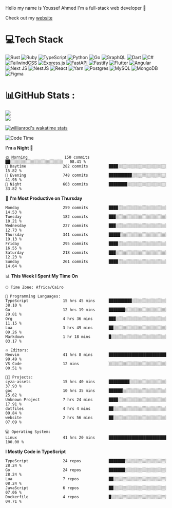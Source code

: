 Hello my name is Youssef Ahmed I'm a full-stack web developer 👋

Check out my [website](https://youssefahmed.vercel.app)
 
# 💻Tech Stack

![Rust](https://img.shields.io/badge/rust-%23000000.svg?style=for-the-badge&logo=rust&logoColor=white) ![Ruby](https://img.shields.io/badge/ruby-%23CC342D.svg?style=for-the-badge&logo=ruby&logoColor=white) ![TypeScript](https://img.shields.io/badge/typescript-%23007ACC.svg?style=for-the-badge&logo=typescript&logoColor=white) ![Python](https://img.shields.io/badge/python-3670A0?style=for-the-badge&logo=python&logoColor=ffdd54) ![Go](https://img.shields.io/badge/go-%2300ADD8.svg?style=for-the-badge&logo=go&logoColor=white) ![GraphQL](https://img.shields.io/badge/-GraphQL-E10098?style=for-the-badge&logo=graphql&logoColor=white) ![Dart](https://img.shields.io/badge/dart-%230175C2.svg?style=for-the-badge&logo=dart&logoColor=white) ![C#](https://img.shields.io/badge/c%23-%23239120.svg?style=for-the-badge&logo=c-sharp&logoColor=white) ![TailwindCSS](https://img.shields.io/badge/tailwindcss-%2338B2AC.svg?style=for-the-badge&logo=tailwind-css&logoColor=white) ![Express.js](https://img.shields.io/badge/express.js-%23404d59.svg?style=for-the-badge&logo=express&logoColor=%2361DAFB) ![FastAPI](https://img.shields.io/badge/FastAPI-005571?style=for-the-badge&logo=fastapi) ![Fastify](https://img.shields.io/badge/fastify-%23000000.svg?style=for-the-badge&logo=fastify&logoColor=white) ![Flutter](https://img.shields.io/badge/Flutter-%2302569B.svg?style=for-the-badge&logo=Flutter&logoColor=white) ![Angular](https://img.shields.io/badge/angular-%23DD0031.svg?style=for-the-badge&logo=angular&logoColor=white) ![Next JS](https://img.shields.io/badge/Next-black?style=for-the-badge&logo=next.js&logoColor=white) ![NestJS](https://img.shields.io/badge/nestjs-%23E0234E.svg?style=for-the-badge&logo=nestjs&logoColor=white) ![React](https://img.shields.io/badge/react-%2320232a.svg?style=for-the-badge&logo=react&logoColor=%2361DAFB) ![Yarn](https://img.shields.io/badge/yarn-%232C8EBB.svg?style=for-the-badge&logo=yarn&logoColor=white) ![Postgres](https://img.shields.io/badge/postgres-%23316192.svg?style=for-the-badge&logo=postgresql&logoColor=white) ![MySQL](https://img.shields.io/badge/mysql-%2300f.svg?style=for-the-badge&logo=mysql&logoColor=white) ![MongoDB](https://img.shields.io/badge/MongoDB-%234ea94b.svg?style=for-the-badge&logo=mongodb&logoColor=white)     ![Figma](https://img.shields.io/badge/figma-%23F24E1E.svg?style=for-the-badge&logo=figma&logoColor=white)

# 📊GitHub Stats :

![](https://github-readme-stats.vercel.app/api?username=joetifa2003&theme=tokyonight&hide_border=false&include_all_commits=false&count_private=false)<br/>
![](https://github-readme-streak-stats.herokuapp.com/?user=joetifa2003&theme=tokyonight&hide_border=false)<br/>

[![willianrod's wakatime stats](https://github-readme-stats.vercel.app/api/wakatime?username=joetifa2003&layout=compact)](https://github.com/anuraghazra/github-readme-stats)
<!--START_SECTION:waka-->
![Code Time](http://img.shields.io/badge/Code%20Time-3%2C093%20hrs%2043%20mins-blue)

**I'm a Night 🦉** 

```text
🌞 Morning                150 commits         ██░░░░░░░░░░░░░░░░░░░░░░░   08.41 % 
🌆 Daytime                282 commits         ████░░░░░░░░░░░░░░░░░░░░░   15.82 % 
🌃 Evening                748 commits         ██████████░░░░░░░░░░░░░░░   41.95 % 
🌙 Night                  603 commits         ████████░░░░░░░░░░░░░░░░░   33.82 % 
```
📅 **I'm Most Productive on Thursday** 

```text
Monday                   259 commits         ████░░░░░░░░░░░░░░░░░░░░░   14.53 % 
Tuesday                  182 commits         ███░░░░░░░░░░░░░░░░░░░░░░   10.21 % 
Wednesday                227 commits         ███░░░░░░░░░░░░░░░░░░░░░░   12.73 % 
Thursday                 341 commits         █████░░░░░░░░░░░░░░░░░░░░   19.13 % 
Friday                   295 commits         ████░░░░░░░░░░░░░░░░░░░░░   16.55 % 
Saturday                 218 commits         ███░░░░░░░░░░░░░░░░░░░░░░   12.23 % 
Sunday                   261 commits         ████░░░░░░░░░░░░░░░░░░░░░   14.64 % 
```


📊 **This Week I Spent My Time On** 

```text
🕑︎ Time Zone: Africa/Cairo

💬 Programming Languages: 
TypeScript               15 hrs 45 mins      ██████████░░░░░░░░░░░░░░░   38.10 % 
Go                       12 hrs 19 mins      ███████░░░░░░░░░░░░░░░░░░   29.81 % 
Org                      4 hrs 36 mins       ███░░░░░░░░░░░░░░░░░░░░░░   11.15 % 
Lua                      3 hrs 49 mins       ██░░░░░░░░░░░░░░░░░░░░░░░   09.26 % 
Markdown                 1 hr 18 mins        █░░░░░░░░░░░░░░░░░░░░░░░░   03.17 % 

🔥 Editors: 
Neovim                   41 hrs 8 mins       █████████████████████████   99.49 % 
VS Code                  12 mins             ░░░░░░░░░░░░░░░░░░░░░░░░░   00.51 % 

🐱‍💻 Projects: 
cyza-assets              15 hrs 40 mins      █████████░░░░░░░░░░░░░░░░   37.93 % 
goc                      10 hrs 35 mins      ██████░░░░░░░░░░░░░░░░░░░   25.62 % 
Unknown Project          7 hrs 24 mins       ████░░░░░░░░░░░░░░░░░░░░░   17.91 % 
dotfiles                 4 hrs 4 mins        ██░░░░░░░░░░░░░░░░░░░░░░░   09.84 % 
website                  2 hrs 56 mins       ██░░░░░░░░░░░░░░░░░░░░░░░   07.09 % 

💻 Operating System: 
Linux                    41 hrs 20 mins      █████████████████████████   100.00 % 
```

**I Mostly Code in TypeScript** 

```text
TypeScript               24 repos            ███████░░░░░░░░░░░░░░░░░░   28.24 % 
Go                       24 repos            ███████░░░░░░░░░░░░░░░░░░   28.24 % 
Lua                      7 repos             ██░░░░░░░░░░░░░░░░░░░░░░░   08.24 % 
JavaScript               6 repos             ██░░░░░░░░░░░░░░░░░░░░░░░   07.06 % 
Dockerfile               4 repos             █░░░░░░░░░░░░░░░░░░░░░░░░   04.71 % 
```




<!--END_SECTION:waka-->
